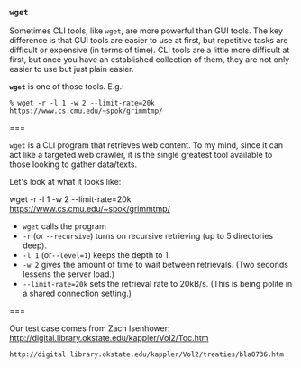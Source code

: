 ### `wget`

Sometimes CLI tools, like `wget`, are more powerful than GUI tools. The key difference is that GUI tools are easier to use at first, but repetitive tasks are difficult or expensive (in terms of time). CLI tools are a little more difficult at first, but once you have an established collection of them, they are not only easier to use but just plain easier. 

**`wget`** is one of those tools. E.g.:

    % wget -r -l 1 -w 2 --limit-rate=20k https://www.cs.cmu.edu/~spok/grimmtmp/
	
===
	
`wget` is a CLI program that retrieves web content. To my mind, since it can act like a targeted web crawler, it is the single greatest tool available to those looking to gather data/texts. 

Let's look at what it looks like:

wget -r -l 1 -w 2 --limit-rate=20k https://www.cs.cmu.edu/~spok/grimmtmp/
    
* `wget` calls the program
* `-r` (or `--recursive`) turns on recursive retrieving (up to 5 directories deep). 
* `-l 1` (or`--level=1`) keeps the depth to 1.
* `-w 2` gives the amount of time to wait between retrievals. (Two seconds lessens the server load.)
* `--limit-rate=20k` sets the retrieval rate to 20kB/s. (This is being polite in a shared connection setting.)

===

Our test case comes from Zach Isenhower: http://digital.library.okstate.edu/kappler/Vol2/Toc.htm

    http://digital.library.okstate.edu/kappler/Vol2/treaties/bla0736.htm